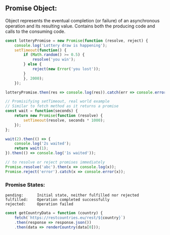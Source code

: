 ## Promise Object:
Object represents the eventual completion (or failure) of an asynchronous operation and its resulting value.
Contains both the producing code and calls to the consuming code.
```javascript
const lotteryPromise = new Promise(function (resolve, reject) {
    console.log('Lottery draw is happening');
    setTimeout(function() {
        if (Math.random() >= 0.5) {
            resolve('you win');
        } else {
            reject(new Error('you lost'));
        }
        }, 2000);
    });

lotteryPromise.then(res => console.log(res)).catch(err => console.error(err));
```
```javascript
// Promisifying setTimeout, real world example
// Similar to fetch method as it returns a promise 
const wait = function(seconds) {
    return new Promise(function (resolve) {
        setTimeout(resolve, seconds * 1000);
    });
};

wait(2).then(() => {
    console.log('2s waited');
    return wait(1);
}).then(() => console.log('1s waited'));
```
```javascript
// to resolve or reject promises immediately
Promise.resolve('abc').then(x => console.log(x));
Promise.reject('error').catch(x => console.error(x));
```

### Promise States:
```
pending:      Initial state, neither fulfilled nor rejected
fulfilled:    Operation completed successfully
rejected:     Operation failed
```

```javascript
const getCountryData = function (country) {
    fetch(`https://restcountries.eu/rest/${country}`)
    .then(response => response.json())
    .then(data => renderCountry(data[0]));
```
